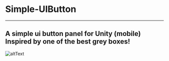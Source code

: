 # Simple-UIButton
---
A simple ui button panel for Unity (mobile)
Inspired by one of the best grey boxes!
---
![altText](https://github.com/nothingAD/Simple-UIButton/blob/master/Files/btn_gif.gif "The Button")
